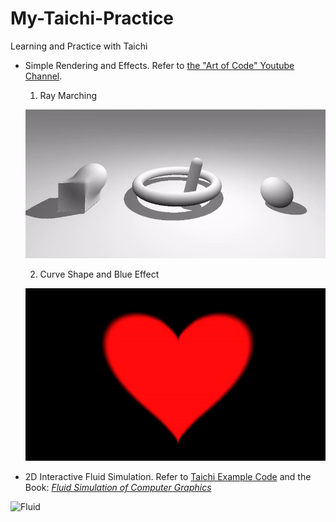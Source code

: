 # My-Taichi-Practice
Learning and Practice with Taichi

- Simple Rendering and Effects. Refer to [the "Art of Code" Youtube Channel](https://www.youtube.com/channel/UCcAlTqd9zID6aNX3TzwxJXg).
  1. Ray Marching

  ![Ray](https://github.com/Duotun/My-Taichi-Practice/blob/main/Demos/rayMarching.gif)

  2. Curve Shape and Blue Effect

  ![Curve](https://github.com/Duotun/My-Taichi-Practice/blob/main/Demos/heart.gif)
  
 - 2D Interactive Fluid Simulation. Refer to [Taichi Example Code](https://github.com/taichi-dev/taichi/blob/3050606b44a64e3e1070835b7bfe22eee39a00a1/examples/stable_fluid.py) and the Book: *[Fluid Simulation of Computer Graphics](https://www.amazon.com/Simulation-Computer-Graphics-Robert-Bridson/dp/1568813260)*
 
  ![Fluid](https://github.com/Duotun/My-Taichi-Practice/blob/main/Demos/Interactive%20Fluid.gif)
